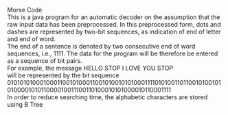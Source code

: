 Morse Code <br />
This is a java program for an automatic decoder on the assumption that the raw input data has been preprocessed. In this preprocessed form, dots and dashes are represented by two-bit sequences, as indication of end of letter and end of word. <br />
The end of a sentence is denoted by two consecutive end of word sequences, i.e., 1111. The data for the program will be therefore be entered as a sequence of bit pairs. <br />
For example, the message 
HELLO STOP I LOVE YOU STOP <br />
will be represented by the bit sequence <br />
0101010100010001100101000110010100101010001111010100110110010100101010000101011000010011100110100010101000010110001111<br />
In order to reduce searching time, the alphabetic characters are stored using B Tree 
